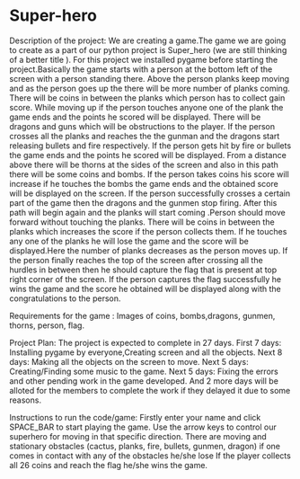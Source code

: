# Super-hero

Description of the project:
 We are creating a game.The game we are going to create as a part of our python project is Super_hero (we are still thinking of a better title ). For this project we installed pygame before starting the project.Basically the game starts with a person at the bottom left of the screen with a person standing there. Above the person planks keep moving and as the person goes up the there will be more number of planks coming. There will be coins in between the planks which person has to collect gain score. While moving up if the person touches anyone one of the plank the game ends and the points he scored will be displayed. There will be dragons and guns which will be obstructions to the player. If the person crosses all the planks and reaches the  the gunman and the dragons start releasing bullets and fire respectively. If the person gets hit by fire or bullets the game ends and the points he scored will be displayed. From a distance above there will be thorns at the sides of the screen and also in this path there will be some coins and bombs. If the person takes coins his score will increase if he touches the bombs the game ends and the obtained score will be displayed on the screen. If the person successfully crosses a certain part of the game then the dragons and the gunmen stop firing. After this path will begin again and the planks will start coming .Person should move forward without touching the planks. There will be coins in between the planks which increases the score if the person collects them. If he touches any one of the planks he will lose the game and the score will be displayed.Here the number of planks decreases as the person moves up. If the person finally reaches the top of the screen after crossing all the hurdles in between then he should capture the flag that is present at top right corner of the screen. If the person captures the flag successfully he wins the game and the score he obtained will be displayed along with the congratulations to the person. 
  
  
  Requirements for the game : Images of coins, bombs,dragons, gunmen, thorns, person, flag.
  
  
  Project Plan: The project is expected to complete in 27 days.
                First 7 days: Installing pygame by everyone,Creating screen and all the objects.
                Next 8 days: Making all the objects on the screen to move.
                Next 5 days: Creating/Finding some music to the game.
                Next 5 days: Fixing the errors and other pending work in the game developed.
                And 2 more days will be alloted for the members to complete the work if they delayed it due to some reasons.
                

Instructions to run the code/game:
Firstly enter your name and click SPACE_BAR to start playing the game.
Use the arrow keys to control our superhero for moving in that specific direction.
There are moving and stationary obstacles (cactus, planks, fire, bullets, gunmen, dragon)
if one comes in contact with any of the obstacles he/she lose
If the player collects all 26 coins and reach the flag he/she wins the game.
                
 
